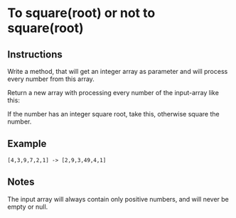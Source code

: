 # To square(root) or not to square(root)

## Instructions

Write a method, that will get an integer array as parameter and will process every number from this array.

Return a new array with processing every number of the input-array like this:

If the number has an integer square root, take this, otherwise square the number.

## Example

```
[4,3,9,7,2,1] -> [2,9,3,49,4,1]
```

## Notes

The input array will always contain only positive numbers, and will never be empty or null.